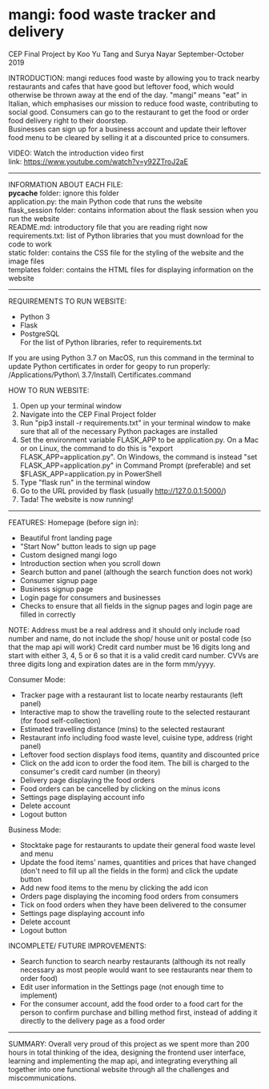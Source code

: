 
# mangi: food waste tracker and delivery
CEP Final Project by Koo Yu Tang and Surya Nayar
September-October 2019

INTRODUCTION:
mangi reduces food waste by allowing you to track nearby restaurants and cafes that have good
but leftover food, which would otherwise be thrown away at the end of the day. "mangi" means
"eat" in Italian, which emphasises our mission to reduce food waste, contributing to social good.
Consumers can go to the restaurant to get the food or order food delivery right
to their doorstep.     
Businesses can sign up for a business account and update their leftover food
menu to be cleared by selling it at a discounted price to consumers.

VIDEO:
Watch the introduction video first  
link: https://www.youtube.com/watch?v=y92ZTroJ2aE  

------------------

INFORMATION ABOUT EACH FILE:  
__pycache__ folder: ignore this folder  
application.py: the main Python code that runs the website  
flask_session folder: contains information about the flask session when you run the website  
README.md: introductory file that you are reading right now  
requirements.txt: list of Python libraries that you must download for the code to work  
static folder: contains the CSS file for the styling of the website and the image files  
templates folder: contains the HTML files for displaying information on the website  

----------------------

REQUIREMENTS TO RUN WEBSITE:  
* Python 3  
* Flask  
* PostgreSQL  
For the list of Python libraries, refer to requirements.txt  

If you are using Python 3.7 on MacOS, run this command in the terminal to update
Python certificates in order for geopy to run properly:
/Applications/Python\ 3.7/Install\ Certificates.command

HOW TO RUN WEBSITE:
1. Open up your terminal window  
2. Navigate into the CEP Final Project folder  
3. Run "pip3 install -r requirements.txt" in your terminal window to make sure that all of the necessary Python packages are installed  
4. Set the environment variable FLASK_APP to be application.py. On a Mac or on Linux, the command to do this is "export FLASK_APP=application.py". On Windows, the command is instead "set FLASK_APP=application.py" in Command Prompt (preferable) and set $FLASK_APP=application.py in PowerShell  
5. Type "flask run" in the terminal window  
6. Go to the URL provided by flask (usually http://127.0.0.1:5000/)  
7. Tada! The website is now running!  

--------------------

FEATURES:
Homepage (before sign in):  
- Beautiful front landing page  
- "Start Now" button leads to sign up page  
- Custom designed mangi logo  
- Introduction section when you scroll down
- Search button and panel (although the search function does not work)
- Consumer signup page
- Business signup page
- Login page for consumers and businesses
- Checks to ensure that all fields in the signup pages and login page are filled
  in correctly

NOTE:
Address must be a real address and it should only include road number and name,
do not include the shop/ house unit or postal code (so that the map api will work)
Credit card number must be 16 digits long and start with either 3, 4, 5 or 6 so
that it is a valid credit card number. CVVs are three digits long and expiration dates
are in the form mm/yyyy.

Consumer Mode:
- Tracker page with a restaurant list to locate nearby restaurants (left panel)
- Interactive map to show the travelling route to the selected restaurant (for food self-collection)
- Estimated travelling distance (mins) to the selected restaurant
- Restaurant info including food waste level, cuisine type, address (right panel)
- Leftover food section displays food items, quantity and discounted price
- Click on the add icon to order the food item. The bill is charged to the consumer's
  credit card number (in theory)
- Delivery page displaying the food orders
- Food orders can be cancelled by clicking on the minus icons
- Settings page displaying account info
- Delete account
- Logout button

Business Mode:
- Stocktake page for restaurants to update their general food waste level and menu
- Update the food items' names, quantities and prices that have changed (don't need
  to fill up all the fields in the form) and click the update button
- Add new food items to the menu by clicking the add icon
- Orders page displaying the incoming food orders from consumers
- Tick on food orders when they have been delivered to the consumer
- Settings page displaying account info
- Delete account
- Logout button

INCOMPLETE/ FUTURE IMPROVEMENTS:
- Search function to search nearby restaurants (although its not really necessary as
  most people would want to see restaurants near them to order food)
- Edit user information in the Settings page (not enough time to implement)
- For the consumer account, add the food order to a food cart for the person
  to confirm purchase and billing method first, instead of adding it directly to
  the delivery page as a food order

------------------

SUMMARY:
Overall very proud of this project as we spent more than 200 hours in total thinking
of the idea, designing the frontend user interface, learning and implementing the map api,
and integrating everything all together into one functional website through all the
challenges and miscommunications.
